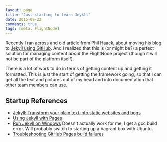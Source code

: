 ```yaml
---
layout: page
title: "Just starting to learn Jeykll"
date: 2015-09-22
comments: true
tags: [meta, FlightNode]
---
```


Recently I ran across and old article from Phil Haack, about moving his blog to [Jekyll using GitHub](http://haacked.com/archive/2013/12/02/dr-jekyll-and-mr-haack/). And I realized that this is (or might be?) a perfect solution for managing content *about* the FlightNode project (though it will not be part of the platform itself).

There is a lot of work to do in terms of getting content up and getting it formatted. This is just the start of getting the framework going, so  that I can get all the text and pictures out of my head and into documentation that other team members can use.

## Startup References

* [Jekyll: Transform your plain text into static websites and bogs](http://jekyllrb.com/)
* [Using Jekyll with Pages](https://help.github.com/articles/using-jekyll-with-pages/#configuring-jekyll)
* [Run Jekyll on Windows](http://jekyll-windows.juthilo.com/)
  Doesn't actually work for me, I get a gcc build error. Will probably
  switch to starting up a Vagrant box with Ubuntu.
* [Troubleshooting GitHub Pages build failures](https://help.github.com/articles/troubleshooting-github-pages-build-failures/)